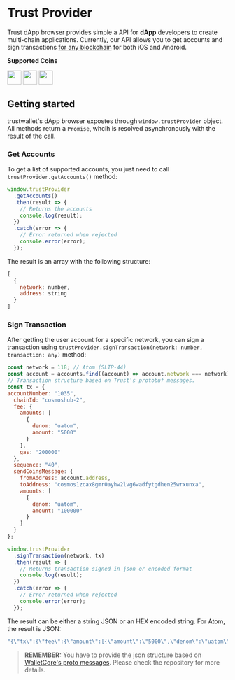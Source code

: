 # Trust Provider
Trust dApp browser provides simple a API for **dApp** developers to create multi-chain applications. Currently, our API allows you to get accounts and sign transactions [for any blockchain](https://github.com/trustwallet/wallet-core/blob/master/docs/coins.md) for both iOS and Android.

__Supported Coins__

<a href="https://binance.com/" target="_blank"><img src="https://raw.githubusercontent.com/trustwallet/assets/master/blockchains/binance/info/logo.png" width="32" /></a>
<a href="https://ethereum.org/" target="_blank"><img src="https://raw.githubusercontent.com/trustwallet/assets/master/blockchains/ethereum/info/logo.png" width="32" /></a>
<a href="https://cosmos.network/" target="_blank"><img src="https://raw.githubusercontent.com/trustwallet/assets/master/blockchains/cosmos/info/logo.png" width="32" /></a>

## Getting started
trustwallet's dApp browser expostes through `window.trustProvider` object. All methods return a `Promise`, whcih is resolved asynchronously with the result of the call.

### Get Accounts
To get a list of supported accounts, you just need to call `trustProvider.getAccounts()` method:

```javascript
window.trustProvider
  .getAccounts()
  .then(result => {
    // Returns the accounts
    console.log(result);
  })
  .catch(error => {
    // Error returned when rejected
    console.error(error);
  });
```


The result is an array with the following structure:
```javascript
[
  {
    network: number,
    address: string
  }
]
```

### Sign Transaction
After getting the user account for a specific network, you can sign a transaction using `trustProvider.signTransaction(network: number, transaction: any)` method:

```javascript
const network = 118; // Atom (SLIP-44)
const account = accounts.find((account) => account.network === network);
// Transaction structure based on Trust's protobuf messages.
const tx = {
accountNumber: "1035",
  chainId: "cosmoshub-2",
  fee: {
    amounts: [
      {
        denom: "uatom",
        amount: "5000"
      }
    ],
    gas: "200000"
  },
  sequence: "40",
  sendCoinsMessage: {
    fromAddress: account.address,
    toAddress: "cosmos1zcax8gmr0ayhw2lvg6wadfytgdhen25wrxunxa",
    amounts: [
      {
        denom: "uatom",
        amount: "100000"
      }
    ]
  }
};

window.trustProvider
  .signTransaction(network, tx)
  .then(result => {
    // Returns transaction signed in json or encoded format
    console.log(result);
  })
  .catch(error => {
    // Error returned when rejected
    console.error(error);
  });
```

The result can be either a string JSON or an HEX encoded string. For Atom, the result is JSON:
```javascript
"{\"tx\":{\"fee\":{\"amount\":[{\"amount\":\"5000\",\"denom\":\"uatom\"}],\"gas\":\"200000\"},\"memo\":\"\",\"msg\":[{\"type\":\"cosmos-sdk/MsgSend\",\"value\":{\"amount\":[{\"amount\":\"100000\",\"denom\":\"uatom\"}],\"from_address\":\"cosmos135qla4294zxarqhhgxsx0sw56yssa3z0f78pm0\",\"to_address\":\"cosmos1zcax8gmr0ayhw2lvg6wadfytgdhen25wrxunxa\"}}],\"signatures\":[{\"pub_key\":{\"type\":\"tendermint/PubKeySecp256k1\",\"value\":\"A+mYPFOMSp6IYyXsW5uKTGWbXrBgeOOFXHNhLGDsGFP7\"},\"signature\":\"m10iqKAHQ5Ku5f6NcZdP29fPOYRRR+p44FbGHqpIna45AvYWrJFbsM45xbD+0ueX+9U3KYxG/jSs2I8JO55U9A==\"}],\"type\":\"cosmos-sdk/MsgSend\"}}"
```

> **REMEMBER:** You have to provide the json structure based on [WalletCore's proto messages](https://github.com/trustwallet/wallet-core/tree/master/src/proto). Please check the repository for more details.